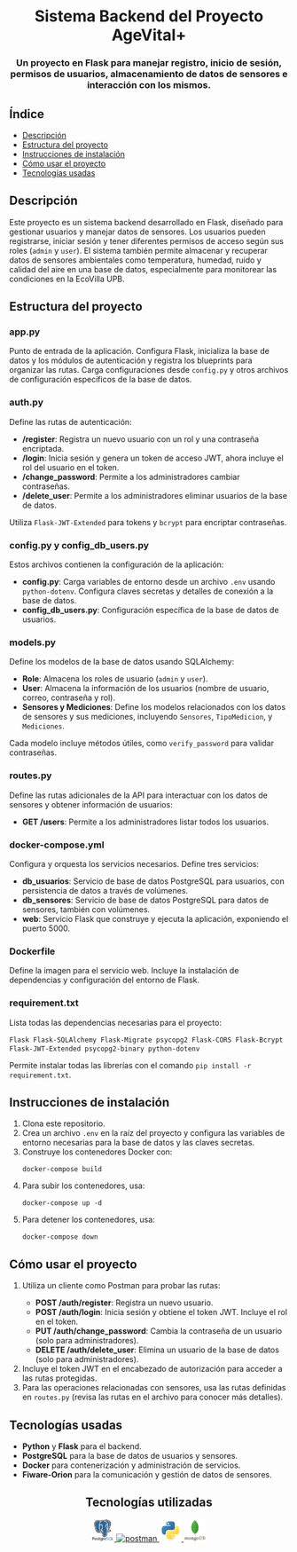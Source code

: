<h1 align="center">Sistema Backend del Proyecto AgeVital+</h1> <h3 align="center">Un proyecto en Flask para manejar registro, inicio de sesión, permisos de usuarios, almacenamiento de datos de sensores e interacción con los mismos.</h3> <h2>Índice</h2> <ul> <li><a href="#descripción">Descripción</a></li> <li><a href="#estructura-del-proyecto">Estructura del proyecto</a></li> <li><a href="#instrucciones-de-instalación">Instrucciones de instalación</a></li> <li><a href="#cómo-usar-el-proyecto">Cómo usar el proyecto</a></li> <li><a href="#tecnologías-usadas">Tecnologías usadas</a></li> </ul> <h2 id="descripción">Descripción</h2> <p>Este proyecto es un sistema backend desarrollado en Flask, diseñado para gestionar usuarios y manejar datos de sensores. Los usuarios pueden registrarse, iniciar sesión y tener diferentes permisos de acceso según sus roles (<code>admin</code> y <code>user</code>). El sistema también permite almacenar y recuperar datos de sensores ambientales como temperatura, humedad, ruido y calidad del aire en una base de datos, especialmente para monitorear las condiciones en la EcoVilla UPB.</p> <h2 id="estructura-del-proyecto">Estructura del proyecto</h2> <h3>app.py</h3> <p>Punto de entrada de la aplicación. Configura Flask, inicializa la base de datos y los módulos de autenticación y registra los blueprints para organizar las rutas. Carga configuraciones desde <code>config.py</code> y otros archivos de configuración específicos de la base de datos.</p> <h3>auth.py</h3> <p>Define las rutas de autenticación:</p> <ul> <li><strong>/register</strong>: Registra un nuevo usuario con un rol y una contraseña encriptada.</li> <li><strong>/login</strong>: Inicia sesión y genera un token de acceso JWT, ahora incluye el rol del usuario en el token.</li> <li><strong>/change_password</strong>: Permite a los administradores cambiar contraseñas.</li> <li><strong>/delete_user</strong>: Permite a los administradores eliminar usuarios de la base de datos.</li> </ul> <p>Utiliza <code>Flask-JWT-Extended</code> para tokens y <code>bcrypt</code> para encriptar contraseñas.</p> <h3>config.py y config_db_users.py</h3> <p>Estos archivos contienen la configuración de la aplicación:</p> <ul> <li><strong>config.py</strong>: Carga variables de entorno desde un archivo <code>.env</code> usando <code>python-dotenv</code>. Configura claves secretas y detalles de conexión a la base de datos.</li> <li><strong>config_db_users.py</strong>: Configuración específica de la base de datos de usuarios.</li> </ul> <h3>models.py</h3> <p>Define los modelos de la base de datos usando SQLAlchemy:</p> <ul> <li><strong>Role</strong>: Almacena los roles de usuario (<code>admin</code> y <code>user</code>).</li> <li><strong>User</strong>: Almacena la información de los usuarios (nombre de usuario, correo, contraseña y rol).</li> <li><strong>Sensores y Mediciones</strong>: Define los modelos relacionados con los datos de sensores y sus mediciones, incluyendo <code>Sensores</code>, <code>TipoMedicion</code>, y <code>Mediciones</code>.</li> </ul> <p>Cada modelo incluye métodos útiles, como <code>verify_password</code> para validar contraseñas.</p> <h3>routes.py</h3> <p>Define las rutas adicionales de la API para interactuar con los datos de sensores y obtener información de usuarios:</p> <ul> <li><strong>GET /users</strong>: Permite a los administradores listar todos los usuarios.</li> </ul> <h3>docker-compose.yml</h3> <p>Configura y orquesta los servicios necesarios. Define tres servicios:</p> <ul> <li><strong>db_usuarios</strong>: Servicio de base de datos PostgreSQL para usuarios, con persistencia de datos a través de volúmenes.</li> <li><strong>db_sensores</strong>: Servicio de base de datos PostgreSQL para datos de sensores, también con volúmenes.</li> <li><strong>web</strong>: Servicio Flask que construye y ejecuta la aplicación, exponiendo el puerto 5000.</li> </ul> <h3>Dockerfile</h3> <p>Define la imagen para el servicio web. Incluye la instalación de dependencias y configuración del entorno de Flask.</p> <h3>requirement.txt</h3> <p>Lista todas las dependencias necesarias para el proyecto:</p> <pre><code>Flask Flask-SQLAlchemy Flask-Migrate psycopg2 Flask-CORS Flask-Bcrypt Flask-JWT-Extended psycopg2-binary python-dotenv </code></pre> <p>Permite instalar todas las librerías con el comando <code>pip install -r requirement.txt</code>.</p> <h2 id="instrucciones-de-instalación">Instrucciones de instalación</h2> <ol> <li>Clona este repositorio.</li> <li>Crea un archivo <code>.env</code> en la raíz del proyecto y configura las variables de entorno necesarias para la base de datos y las claves secretas.</li> <li>Construye los contenedores Docker con: <pre><code>docker-compose build</code></pre> </li> <li>Para subir los contenedores, usa: <pre><code>docker-compose up -d</code></pre> </li> <li>Para detener los contenedores, usa: <pre><code>docker-compose down</code></pre> </li> </ol> <h2 id="cómo-usar-el-proyecto">Cómo usar el proyecto</h2> <ol> <li>Utiliza un cliente como Postman para probar las rutas:</li> <ul> <li><strong>POST /auth/register</strong>: Registra un nuevo usuario.</li> <li><strong>POST /auth/login</strong>: Inicia sesión y obtiene el token JWT. Incluye el rol en el token.</li> <li><strong>PUT /auth/change_password</strong>: Cambia la contraseña de un usuario (solo para administradores).</li> <li><strong>DELETE /auth/delete_user</strong>: Elimina un usuario de la base de datos (solo para administradores).</li> </ul> <li>Incluye el token JWT en el encabezado de autorización para acceder a las rutas protegidas.</li> <li>Para las operaciones relacionadas con sensores, usa las rutas definidas en <code>routes.py</code> (revisa las rutas en el archivo para conocer más detalles).</li> </ol> <h2 id="tecnologías-usadas">Tecnologías usadas</h2> <ul> <li><strong>Python</strong> y <strong>Flask</strong> para el backend.</li> <li><strong>PostgreSQL</strong> para la base de datos de usuarios y sensores.</li> <li><strong>Docker</strong> para contenerización y administración de servicios.</li> <li><strong>Fiware-Orion</strong> para la comunicación y gestión de datos de sensores.</li> </ul> <h2 align="center">Tecnologías utilizadas</h2> <div align="center"> <a href="https://www.postgresql.org/" target="_blank" rel="noreferrer"> <img src="https://raw.githubusercontent.com/devicons/devicon/master/icons/postgresql/postgresql-original-wordmark.svg" alt="postgresql" width="40" height="40"/> </a> <a href="https://postman.com" target="_blank" rel="noreferrer"> <img src="https://www.vectorlogo.zone/logos/getpostman/getpostman-icon.svg" alt="postman" width="40" height="40"/> </a> <a href="https://www.python.org" target="_blank" rel="noreferrer"> <img src="https://raw.githubusercontent.com/devicons/devicon/master/icons/python/python-original.svg" alt="python" width="40" height="40"/> </a> <a href="https://www.mongodb.com/" target="_blank" rel="noreferrer"> <img src="https://raw.githubusercontent.com/devicons/devicon/master/icons/mongodb/mongodb-original-wordmark.svg" alt="mongodb" width="40" height="40"/> </a> </div>
